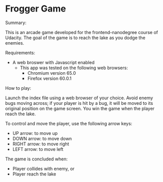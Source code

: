 Frogger Game
===============================

Summary:

This is an arcade game developed for the frontend-nanodegree course of Udacity. The goal of the game is to reach the lake as you dodge the enemies.

Requirements:

- A web broswer with Javascript enabled
	- This app was tested on the following web browsers:
		- Chromium version 65.0
		- Firefox version 60.0.1

How to play:

Launch the index file using a web browser of your choice. Avoid enemy bugs moving across; if your player is hit by a bug, it will be moved to its original position on the game screen. You win the game when the player reach the lake.

To control and move the player, use the following arrow keys:

- UP arrow: to move up
- DOWN arrow: to move down
- RIGHT arrow: to move right
- LEFT arrow: to move left

The game is concluded when:

- Player collides with enemy, or
- Player reach the lake
